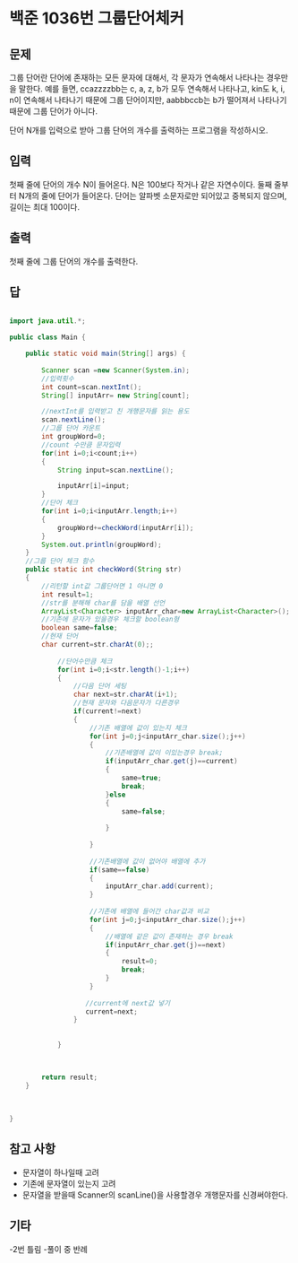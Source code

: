 # 백준 1036번 그룹단어체커

## 문제
그룹 단어란 단어에 존재하는 모든 문자에 대해서, 각 문자가 연속해서 나타나는 경우만을 말한다. 예를 들면, ccazzzzbb는 c, a, z, b가 모두 연속해서 나타나고, kin도 k, i, n이 연속해서 나타나기 때문에 그룹 단어이지만, aabbbccb는 b가 떨어져서 나타나기 때문에 그룹 단어가 아니다.

단어 N개를 입력으로 받아 그룹 단어의 개수를 출력하는 프로그램을 작성하시오.

## 입력
첫째 줄에 단어의 개수 N이 들어온다. N은 100보다 작거나 같은 자연수이다. 둘째 줄부터 N개의 줄에 단어가 들어온다. 단어는 알파벳 소문자로만 되어있고 중복되지 않으며, 길이는 최대 100이다.

## 출력
첫째 줄에 그룹 단어의 개수를 출력한다.

## 답
```java

import java.util.*;

public class Main {

	public static void main(String[] args) {
	
		Scanner scan =new Scanner(System.in);
		//입력횟수
		int count=scan.nextInt();
		String[] inputArr= new String[count];

		//nextInt를 입력받고 친 개행문자를 읽는 용도
		scan.nextLine();
		//그룹 단어 카운트
		int groupWord=0;
		//count 수만큼 문자입력 
		for(int i=0;i<count;i++)
		{
			String input=scan.nextLine();

			inputArr[i]=input;
		}
		//단어 체크
		for(int i=0;i<inputArr.length;i++)
		{
			groupWord+=checkWord(inputArr[i]);
		}
		System.out.println(groupWord);
	}
	//그룹 단어 체크 함수
	public static int checkWord(String str)
	{
		//리턴할 int값 그룹단어면 1 아니면 0
		int result=1;
		//str를 분해해 char를 담을 배열 선언
		ArrayList<Character> inputArr_char=new ArrayList<Character>();
		//기존에 문자가 있을경우 체크할 boolean형
		boolean same=false;
		//현재 단어 
		char current=str.charAt(0);;
	
		    //단어수만큼 체크
			for(int i=0;i<str.length()-1;i++)
			{
				//다음 단어 세팅
				char next=str.charAt(i+1);
				//현재 문자와 다음문자가 다른경우
				if(current!=next)
				{
					//기존 배열에 값이 있는지 체크
					for(int j=0;j<inputArr_char.size();j++)
					{
						//기존배열에 값이 이있는경우 break;
						if(inputArr_char.get(j)==current)
						{
							same=true;
							break;
						}else
						{
							same=false;
							
						}
					
					}
					
                    //기존배열에 값이 없어야 배열에 추가
					if(same==false)
					{
						inputArr_char.add(current);
					}
					
					//기존에 배열에 들어간 char값과 비교
					for(int j=0;j<inputArr_char.size();j++)
					{
						//배열에 같은 값이 존재하는 경우 break
						if(inputArr_char.get(j)==next)
						{
							result=0;
							break;
						}
					}
				
				   //current에 next값 넣기
				   current=next;
				}
				
				
			}

	

		return result;
	}
	
	
	
}

```

## 참고 사항
- 문자열이 하나일때 고려
- 기존에 문자열이 있는지 고려
- 문자열을 받을때 Scanner의 scanLine()을 사용할경우 개행문자를 신경써야한다.

## 기타
-2번 틀림 
-풀이 중 반례
```

```
